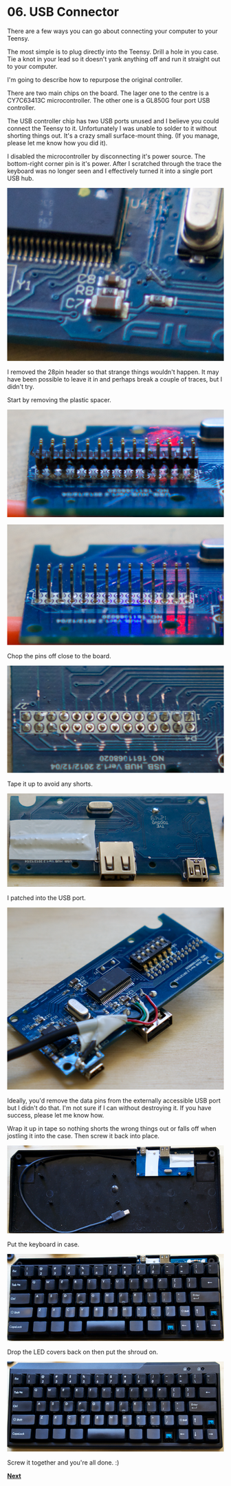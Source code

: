 # 06. USB Connector

There are a few ways you can go about connecting your computer to your Teensy.

The most simple is to plug directly into the Teensy. Drill a hole in you case. Tie a knot in your lead so it doesn't yank anything off and run it straight out to your computer.

I'm going to describe how to repurpose the original controller.

There are two main chips on the board. The lager one to the centre is a CY7C63413C microcontroller. The other one is a GL850G four port USB controller.

The USB controller chip has two USB ports unused and I believe you could connect the Teensy to it. Unfortunately I was unable to solder to it without shorting things out. It's a crazy small surface-mount thing. (If you manage, please let me know how you did it).

I disabled the microcontroller by disconnecting it's power source. The bottom-right corner pin is it's power. After I scratched through the trace the keyboard was no longer seen and I effectively turned it into a single port USB hub.

![Disconnected Microcontroller](../images/disconnected_microcontroller.png)

I removed the 28pin header so that strange things wouldn't happen. It may have been possible to leave it in and perhaps break a couple of traces, but I didn't try.

Start by removing the plastic spacer.

![Plastic Spacer](../images/plastic_spacer.png)

![No Plastic Spacer](../images/no_plastic_spacer.png)

Chop the pins off close to the board.

![No Pins](../images/no_pins.png)

Tape it up to avoid any shorts.

![All Covered Up](../images/all_covered_up.png)

I patched into the USB port.

![Patch Into USB](../images/patch_into_usb.png)

Ideally, you'd remove the data pins from the externally accessible USB port but I didn't do that. I'm not sure if I can without destroying it. If you have success, please let me know how.

Wrap it up in tape so nothing shorts the wrong things out or falls off when jostling it into the case. Then screw it back into place.

![USB Connector In Place](../images/usb_connector_in_place.png)

Put the keyboard in case.

![Keyboard In Case](../images/keyboard_in_case.png)

Drop the LED covers back on then put the shroud on.

![Reassembled](../images/reassembled.png)

Screw it together and you're all done. :)

**[Next](./07-programming_button.md)**
